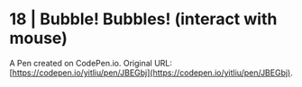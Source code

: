 # 18 | Bubble! Bubbles! (interact with mouse)

A Pen created on CodePen.io. Original URL: [https://codepen.io/yitliu/pen/JBEGbj](https://codepen.io/yitliu/pen/JBEGbj).


